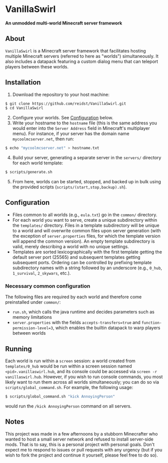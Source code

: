 # VanillaSwirl
**An unmodded multi-world Minecraft server framework**

## About
`VanillaSwirl` is a Minecraft server framework that facilitates hosting multiple
Minecraft servers (referred to here as "worlds") simultaneously. It also
includes a datapack featuring a custom dialog menu that can teleport players
between these worlds.

## Installation
1. Download the repository to your host machine:
```sh
$ git clone https://github.com/reidst/VanillaSwirl.git
$ cd VanillaSwirl
```
2. Configure your worlds. See [Configuration](#configuration) below.
3. Write your hostname to the `hostname` file (this is the same address you
would enter into the `Server Address` field in Minecraft's multiplayer menu).
For instance, if your server has the domain name `mycoolmcserver.net`, then run:
```sh
$ echo "mycoolmcserver.net" > hostname.txt
```
4. Build your server, generating a separate server in the `servers/` directory
for each world template:
```sh
$ scripts/generate.sh
```
5. From here, worlds can be started, stopped, and backed up in bulk using the
provided scripts (`scripts/(start,stop,backup).sh`).

## Configuration
- Files common to all worlds (e.g., `eula.txt`) go in the `common/` directory.
- For each world you want to serve, create a unique subdirectory within the
`templates/` directory. Files in a template subdirectory will be unique to a
world and will overwrite common files upon server generation (with the exception
of `server.properties` files, for which the template version will append the
common version). An empty template subdirectory is valid, merely describing a
world with no unique settings.
- Templates are sorted lexicographically with the first template getting the
default server port (25565) and subsequent templates getting subsequent ports.
Ordering can be controlled by prefixing template subdirectory names with a
string followed by an underscore (e.g., `0_hub`, `1_survival`, `2_skywars`,
etc.).

### Necessary common configuration
The following files are required by each world and therefore come preinstalled
under `common/`:
- `run.sh`, which calls the java runtime and decides parameters such as memory
limitations
- `server.properties` with the fields `accepts-transfers=true` and
`function-permission-level=3`, which enables the builtin datapack to warp
players between worlds

## Running
Each world is run within a `screen` session: a world created from
`templates/0_hub` would be run within a screen session named
`<pid>.vanillaswirl.hub`, and its console could be accessed via
`screen -r vanillaswirl.hub`. However, if you wish to run console commands, you
most likely want to run them across all worlds simultaneously; you can do so via
`scripts/global_command.sh`. For example, the following usage:
```sh
$ scripts/global_command.sh "kick AnnoyingPerson"
```
would run the `/kick AnnoyingPerson` command on all servers.

## Notes
This project was made in a few afternoons by a stubborn Minecrafter who wanted
to host a small server network and refused to install server-side mods. That is
to say, this is a personal project with personal goals. Don't expect me to
respond to issues or pull requests with any urgency (but if you wish to fork the
project and continue it yourself, please feel free to do so).
